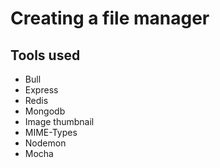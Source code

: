 # Creating a file manager
## Tools used
* Bull
* Express
* Redis
* Mongodb
* Image thumbnail
* MIME-Types
* Nodemon
* Mocha

